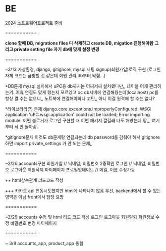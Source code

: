 # BE
2024 소프트웨어프로젝트 준비

===========

**clone 할때 DB, migrations files 다 삭제하고 create DB, migation 진행해야함**
**그리고 private setting file 자기 db에 맞게 설정 변경**

===========

~2/13
가상환경, django, gitignore, mysql 세팅
signup(회원가입)로직 구현 (로그인 자체 코드는 금방할 것 같은데 회원 관리 db부터 막힘...)

*DB문제
mysql 설치해서 uPC용 db까지는 어찌저찌 설치했다만,, 테이블 어케 관리하는겨..어휴
연결도 맞게 했는지 모르겠고
pc db서버에 연결해뒀는데(localhost) pc를 항상 켤 수는 없으니,, 노트북에 연결해야하나 고민,,
아니 이걸 원격에 할 수는 없나?

*라이브러리(?) 문제
django.core.exceptions.ImproperlyConfigured: WSGI application 'uPC.wsgi.application' could not be loaded; Error importing module.
어떤 블로거가 로그인 구현할 때 어떤 패키지 깔길래 나도 해봤는데 망,,, 여기부터 뇌 안 돌아감..

*gitignore문제
이것도 db문제랑 연결되는데 db password를 감춰야 해서 gitignore 하면 import private_settings 가 안 되는 문제,,

===========

~2/26
accounts구현
회원가입 // 닉네임, 비밀번호 2중확인
로그인 // 닉네임, 비밀번호
로그아웃
회원삭제
마이페이지
프로필업데이트 // 메일, 이름 수정가능

++ html상속관계 리드코드 작성

+++ 카카오 api 연동시도했지만 html에 나타나지 않음
우선, backend에서 할 수 있는 영역은 아님
front에서 담당 요망

===========

~2/29
accounts 수정 및 html 리드 코드 작성
로그인
로그아웃
회원탈퇴
회원정보 수정
비밀번호 변경
마이페이지

===========

~ 3/8
accounts_app, product_app 통합
